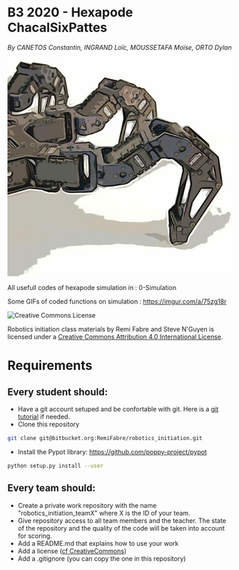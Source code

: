 # B3 2020 - Hexapode ChacalSixPattes
_By CANETOS Constantin, INGRAND Loïc, MOUSSETAFA Moïse,	ORTO Dylan_
![Screenshot](title.jpg) 

All usefull codes of hexapode simulation in : 0-Simulation

Some GIFs of coded functions on simulation : 
https://imgur.com/a/75zg18r

![Creative Commons License](https://i.creativecommons.org/l/by/4.0/88x31.png)

Robotics initiation class materials by Remi Fabre and Steve N'Guyen is licensed under a [Creative Commons Attribution 4.0 International License](https://creativecommons.org/licenses/by/4.0/).

# Requirements

## Every student should:

- Have a git account setuped and be confortable with git. Here is a [git tutorial](https://www.atlassian.com/git/tutorials/setting-up-a-repository) if needed.
- Clone this repository
```bash
git clone git@bitbucket.org:RemiFabre/robotics_initiation.git
```
- Install the Pypot library: https://github.com/poppy-project/pypot
```bash
python setup.py install --user
```

## Every team should:

- Create a private work repository with the name "robotics_initiation_teamX" where X is the ID of your team.
- Give repository access to all team members and the teacher. The state of the repository and the quality of the code will be taken into account for scoring.
- Add a README.md that explains how to use your work 
- Add a license ([cf CreativeCommons](https://creativecommons.org/choose/))
- Add a .gitignore (you can copy the one in this repository)
